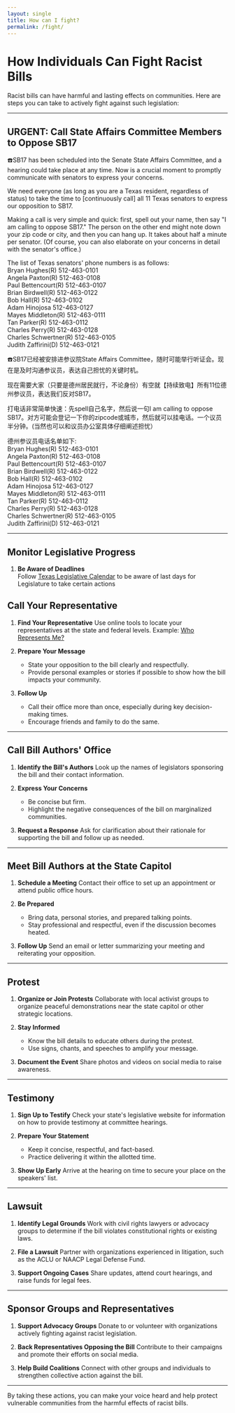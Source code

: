 ```yaml
---
layout: single
title: How can I fight?
permalink: /fight/
---
```


# How Individuals Can Fight Racist Bills

Racist bills can have harmful and lasting effects on communities. Here are steps you can take to actively fight against such legislation:

---

## URGENT: Call State Affairs Committee Members to Oppose SB17

☎️SB17 has been scheduled into the Senate State Affairs Committee, and a hearing could take place at any time. Now is a crucial moment to promptly communicate with senators to express your concerns.

We need everyone (as long as you are a Texas resident, regardless of status) to take the time to [continuously call] all 11 Texas senators to express our opposition to SB17.

Making a call is very simple and quick: first, spell out your name, then say "I am calling to oppose SB17." The person on the other end might note down your zip code or city, and then you can hang up. It takes about half a minute per senator. (Of course, you can also elaborate on your concerns in detail with the senator's office.)

The list of Texas senators' phone numbers is as follows:  
Bryan Hughes(R) 512-463-0101  
Angela Paxton(R) 512-463-0108  
Paul Bettencourt(R) 512-463-0107  
Brian Birdwell(R) 512-463-0122  
Bob Hall(R) 512-463-0102  
Adam Hinojosa 512-463-0127  
Mayes Middleton(R) 512-463-0111  
Tan Parker(R) 512-463-0112  
Charles Perry(R) 512-463-0128  
Charles Schwertner(R) 512-463-0105  
Judith Zaffirini(D) 512-463-0121

☎️SB17已经被安排进参议院State Affairs Committee，随时可能举行听证会。现在是及时沟通参议员，表达自己担忧的关键时机。

现在需要大家（只要是德州居民就行，不论身份）有空就【持续致电】所有11位德州参议员，表达我们反对SB17。

打电话非常简单快速：先spell自己名字，然后说一句I am calling to oppose SB17。对方可能会登记一下你的zipcode或城市，然后就可以挂电话。一个议员半分钟。(当然也可以和议员办公室具体仔细阐述担忧）

德州参议员电话名单如下:  
Bryan Hughes(R) 512-463-0101  
Angela Paxton(R) 512-463-0108  
Paul Bettencourt(R) 512-463-0107  
Brian Birdwell(R) 512-463-0122  
Bob Hall(R) 512-463-0102  
Adam Hinojosa 512-463-0127  
Mayes Middleton(R) 512-463-0111  
Tan Parker(R) 512-463-0112  
Charles Perry(R) 512-463-0128  
Charles Schwertner(R) 512-463-0105  
Judith Zaffirini(D) 512-463-0121

---

## Monitor Legislative Progress

1. **Be Aware of Deadlines**  
   Follow [Texas Legislative Calendar](https://www.texaspolicyresearch.com/legislative-calendar-89th-legislative-session/) to be aware of last days for Legislature to take certain actions


## Call Your Representative

1. **Find Your Representative**
   Use online tools to locate your representatives at the state and federal levels.
   Example: [Who Represents Me?](https://www.commoncause.org/find-your-representative)

2. **Prepare Your Message**
   - State your opposition to the bill clearly and respectfully.
   - Provide personal examples or stories if possible to show how the bill impacts your community.

3. **Follow Up**
   - Call their office more than once, especially during key decision-making times.
   - Encourage friends and family to do the same.

---

## Call Bill Authors' Office

1. **Identify the Bill's Authors**
   Look up the names of legislators sponsoring the bill and their contact information.

2. **Express Your Concerns**
   - Be concise but firm.
   - Highlight the negative consequences of the bill on marginalized communities.

3. **Request a Response**
   Ask for clarification about their rationale for supporting the bill and follow up as needed.

---

## Meet Bill Authors at the State Capitol

1. **Schedule a Meeting**
   Contact their office to set up an appointment or attend public office hours.

2. **Be Prepared**
   - Bring data, personal stories, and prepared talking points.
   - Stay professional and respectful, even if the discussion becomes heated.

3. **Follow Up**
   Send an email or letter summarizing your meeting and reiterating your opposition.

---

## Protest

1. **Organize or Join Protests**
   Collaborate with local activist groups to organize peaceful demonstrations near the state capitol or other strategic locations.

2. **Stay Informed**
   - Know the bill details to educate others during the protest.
   - Use signs, chants, and speeches to amplify your message.

3. **Document the Event**
   Share photos and videos on social media to raise awareness.

---

## Testimony

1. **Sign Up to Testify**
   Check your state's legislative website for information on how to provide testimony at committee hearings.

2. **Prepare Your Statement**
   - Keep it concise, respectful, and fact-based.
   - Practice delivering it within the allotted time.

3. **Show Up Early**
   Arrive at the hearing on time to secure your place on the speakers' list.

---

## Lawsuit

1. **Identify Legal Grounds**
   Work with civil rights lawyers or advocacy groups to determine if the bill violates constitutional rights or existing laws.

2. **File a Lawsuit**
   Partner with organizations experienced in litigation, such as the ACLU or NAACP Legal Defense Fund.

3. **Support Ongoing Cases**
   Share updates, attend court hearings, and raise funds for legal fees.

---

## Sponsor Groups and Representatives

1. **Support Advocacy Groups**
   Donate to or volunteer with organizations actively fighting against racist legislation.

2. **Back Representatives Opposing the Bill**
   Contribute to their campaigns and promote their efforts on social media.

3. **Help Build Coalitions**
   Connect with other groups and individuals to strengthen collective action against the bill.

---

By taking these actions, you can make your voice heard and help protect vulnerable communities from the harmful effects of racist bills.
